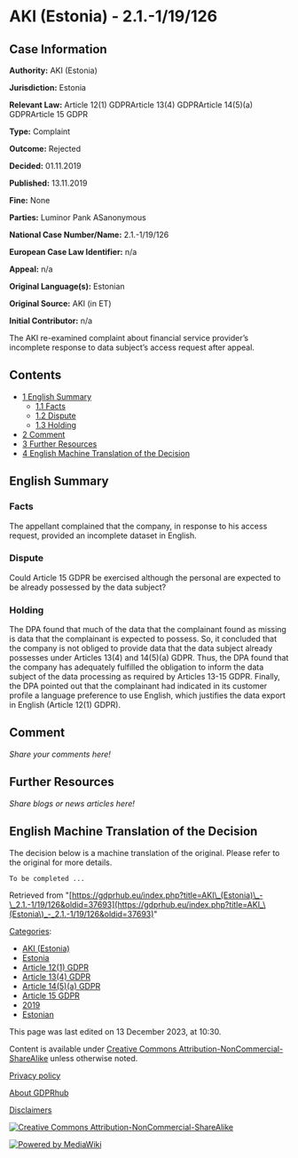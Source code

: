 # AKI (Estonia) - 2.1.-1/19/126

## Case Information

**Authority:** AKI (Estonia)

**Jurisdiction:** Estonia

**Relevant Law:** Article 12(1) GDPRArticle 13(4) GDPRArticle 14(5)(a) GDPRArticle 15 GDPR

**Type:** Complaint

**Outcome:** Rejected

**Decided:** 01.11.2019

**Published:** 13.11.2019

**Fine:** None

**Parties:** Luminor Pank ASanonymous

**National Case Number/Name:** 2.1.-1/19/126

**European Case Law Identifier:** n/a

**Appeal:** n/a

**Original Language(s):** Estonian

**Original Source:** AKI (in ET)

**Initial Contributor:** n/a

The AKI re-examined complaint about financial service provider’s incomplete response to data subject’s access request after appeal.

## Contents

*   [1 English Summary](#English_Summary)
    *   [1.1 Facts](#Facts)
    *   [1.2 Dispute](#Dispute)
    *   [1.3 Holding](#Holding)
*   [2 Comment](#Comment)
*   [3 Further Resources](#Further_Resources)
*   [4 English Machine Translation of the Decision](#English_Machine_Translation_of_the_Decision)

## English Summary

### Facts

The appellant complained that the company, in response to his access request, provided an incomplete dataset in English.

### Dispute

Could Article 15 GDPR be exercised although the personal are expected to be already possessed by the data subject?

### Holding

The DPA found that much of the data that the complainant found as missing is data that the complainant is expected to possess. So, it concluded that the company is not obliged to provide data that the data subject already possesses under Articles 13(4) and 14(5)(a) GDPR. Thus, the DPA found that the company has adequately fulfilled the obligation to inform the data subject of the data processing as required by Articles 13-15 GDPR. Finally, the DPA pointed out that the complainant had indicated in its customer profile a language preference to use English, which justifies the data export in English (Article 12(1) GDPR).

## Comment

_Share your comments here!_

## Further Resources

_Share blogs or news articles here!_

## English Machine Translation of the Decision

The decision below is a machine translation of the original. Please refer to the original for more details.

```
To be completed ...

```

Retrieved from "[https://gdprhub.eu/index.php?title=AKI\_(Estonia)\_-\_2.1.-1/19/126&oldid=37693](https://gdprhub.eu/index.php?title=AKI_\(Estonia\)_-_2.1.-1/19/126&oldid=37693)"

[Categories](/index.php?title=Special:Categories "Special:Categories"):

*   [AKI (Estonia)](/index.php?title=Category:AKI_\(Estonia\) "Category:AKI (Estonia)")
*   [Estonia](/index.php?title=Category:Estonia "Category:Estonia")
*   [Article 12(1) GDPR](/index.php?title=Category:Article_12\(1\)_GDPR "Category:Article 12(1) GDPR")
*   [Article 13(4) GDPR](/index.php?title=Category:Article_13\(4\)_GDPR "Category:Article 13(4) GDPR")
*   [Article 14(5)(a) GDPR](/index.php?title=Category:Article_14\(5\)\(a\)_GDPR "Category:Article 14(5)(a) GDPR")
*   [Article 15 GDPR](/index.php?title=Category:Article_15_GDPR "Category:Article 15 GDPR")
*   [2019](/index.php?title=Category:2019 "Category:2019")
*   [Estonian](/index.php?title=Category:Estonian "Category:Estonian")

This page was last edited on 13 December 2023, at 10:30.

Content is available under [Creative Commons Attribution-NonCommercial-ShareAlike](https://creativecommons.org/licenses/by-nc-sa/4.0/) unless otherwise noted.

[Privacy policy](/index.php?title=GDPRhub:Privacy_policy)

[About GDPRhub](/index.php?title=GDPRhub:About)

[Disclaimers](/index.php?title=GDPRhub:General_disclaimer)

[![Creative Commons Attribution-NonCommercial-ShareAlike](/resources/assets/licenses/cc-by-nc-sa.png)](https://creativecommons.org/licenses/by-nc-sa/4.0/)

[![Powered by MediaWiki](/resources/assets/poweredby_mediawiki_88x31.png)](https://www.mediawiki.org/)